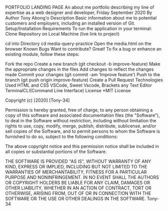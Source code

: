 PORTFOLIO LANDING PAGE
An about me portfolio describing my line of expertise as a web designer and developer, Friday September 2020
By Author Tony Abong'o
Description
Basic information about me to potential customers and employers, including an installed version of Git.
Setup/Installation Requirements
To run the application in your terminal: Clone Repository on Local Machine (live link to project)

cd into Directory cd media-query-practice
Open the media.html on the browser
Known Bugs
Want to contribute? Great! To fix a bug or enhance an existing module, follow these steps:

Fork the repo
Create a new branch (git checkout -b improve-feature)
Make the appropriate changes in the files
Add changes to reflect the changes made
Commit your changes (git commit -am ‘Improve feature’)
Push to the branch (git push origin improve-feature)
Create a Pull Request
Technologies Used
HTML and CSS
VSCode, Sweet Vscode, Brackets any Text Editor
TerminalCLI(Command Line Interface)
License
*MIT License

Copyright (c) [2020] [Tony-34]

Permission is hereby granted, free of charge, to any person obtaining a copy of this software and associated documentation files (the "Software"), to deal in the Software without restriction, including without limitation the rights to use, copy, modify, merge, publish, distribute, sublicense, and/or sell copies of the Software, and to permit persons to whom the Software is furnished to do so, subject to the following conditions:

The above copyright notice and this permission notice shall be included in all copies or substantial portions of the Software.

THE SOFTWARE IS PROVIDED "AS IS", WITHOUT WARRANTY OF ANY KIND, EXPRESS OR IMPLIED, INCLUDING BUT NOT LIMITED TO THE WARRANTIES OF MERCHANTABILITY, FITNESS FOR A PARTICULAR PURPOSE AND NONINFRINGEMENT. IN NO EVENT SHALL THE AUTHORS OR COPYRIGHT HOLDERS BE LIABLE FOR ANY CLAIM, DAMAGES OR OTHER LIABILITY, WHETHER IN AN ACTION OF CONTRACT, TORT OR OTHERWISE, ARISING FROM, OUT OF OR IN CONNECTION WITH THE SOFTWARE OR THE USE OR OTHER DEALINGS IN THE SOFTWARE. Tony-34